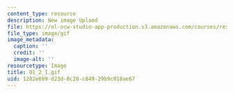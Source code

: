 ```yaml
---
content_type: resource
description: New image Uplaod
file: https://ol-ocw-studio-app-production.s3.amazonaws.com/courses/res-21g-01-kana-spring-2010/1282e609d23d0c28c84929b9c018ae67_01_2_I.gif
file_type: image/gif
image_metadata:
  caption: ''
  credit: ''
  image-alt: ''
resourcetype: Image
title: 01_2_I.gif
uid: 1282e609-d23d-0c28-c849-29b9c018ae67
---
```

